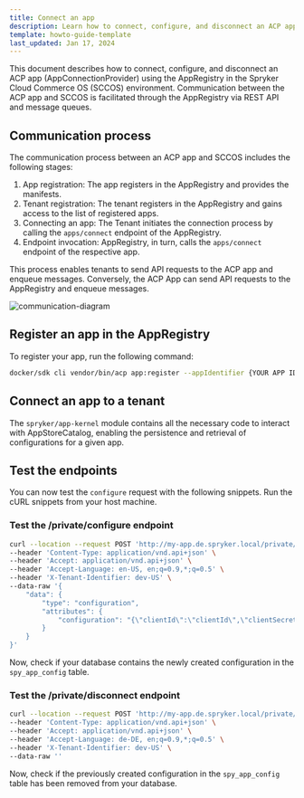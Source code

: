 ```yaml
---
title: Connect an app
description: Learn how to connect, configure, and disconnect an ACP app using AppRegistry.
template: howto-guide-template
last_updated: Jan 17, 2024
---
```


This document describes how to connect, configure, and disconnect an ACP app (AppConnectionProvider) using the AppRegistry in the Spryker Cloud Commerce OS (SCCOS) environment. Communication between the ACP app and SCCOS is facilitated through the AppRegistry via REST API and message queues.

## Communication process

The communication process between an ACP app and SCCOS includes the following stages:

1. App registration: The app registers in the AppRegistry and provides the manifests.
2. Tenant registration: The tenant registers in the AppRegistry and gains access to the list of registered apps.
3. Connecting an app: The Tenant initiates the connection process by calling the `apps/connect` endpoint of the AppRegistry.
4. Endpoint invocation: AppRegistry, in turn, calls the `apps/connect` endpoint of the respective app.

This process enables tenants to send API requests to the ACP app and enqueue messages. Conversely, the ACP App can send API requests to the AppRegistry and enqueue messages.

![communication-diagram](https://spryker.s3.eu-central-1.amazonaws.com/docs/aop/dev/acp-app-connection-and-configuration/architecture-overview.png)

## Register an app in the AppRegistry

To register your app, run the following command:

```bash
docker/sdk cli vendor/bin/acp app:register --appIdentifier {YOUR APP IDENTIFIER} --registryUrl http://glue.registry.spryker.local --baseUrl "http://{YOUR APPS BASE URL e.g. stripe.spryker.local}" --authorizationToken 123455 -v
```

## Connect an app to a tenant

The `spryker/app-kernel` module contains all the necessary code to interact with AppStoreCatalog, enabling the persistence and retrieval of configurations for a given app.

## Test the endpoints

You can now test the `configure` request with the following snippets. Run the cURL snippets from your host machine.

### Test the /private/configure endpoint

```bash
curl --location --request POST 'http://my-app.de.spryker.local/private/configure' \
--header 'Content-Type: application/vnd.api+json' \
--header 'Accept: application/vnd.api+json' \
--header 'Accept-Language: en-US, en;q=0.9,*;q=0.5' \
--header 'X-Tenant-Identifier: dev-US' \
--data-raw '{
    "data": {
        "type": "configuration",
        "attributes": {
            "configuration": "{\"clientId\":\"clientId\",\"clientSecret\":\"clientSecret\",\"securityUri\":\"securityUri\",\"transactionCallsUri\":\"transactionCallsUri\",\"isActive\": false,\"isInvoicingEnabled\": false}"
        }
    }
}'
```

Now, check if your database contains the newly created configuration in the `spy_app_config` table.

### Test the /private/disconnect endpoint

```bash
curl --location --request POST 'http://my-app.de.spryker.local/private/disconnect' \
--header 'Content-Type: application/vnd.api+json' \
--header 'Accept: application/vnd.api+json' \
--header 'Accept-Language: de-DE, en;q=0.9,*;q=0.5' \
--header 'X-Tenant-Identifier: dev-US' \
--data-raw ''
```

Now, check if the previously created configuration in the `spy_app_config` table has been removed from your database.
